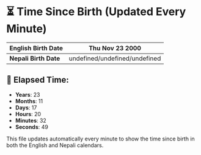 # ⏳ Time Since Birth (Updated Every Minute)

| **English Birth Date** | Thu Nov 23 2000 |
|------------------------|-------------------------------------|
| **Nepali Birth Date**  | undefined/undefined/undefined                  |

## 📅 Elapsed Time:

- **Years**: 23
- **Months**: 11
- **Days**: 17
- **Hours**: 20
- **Minutes**: 32
- **Seconds**: 49

This file updates automatically every minute to show the time since birth in both the English and Nepali calendars.
